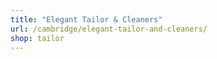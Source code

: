 ```yaml
---
title: "Elegant Tailor & Cleaners"
url: /cambridge/elegant-tailor-and-cleaners/
shop: tailor
---
```

